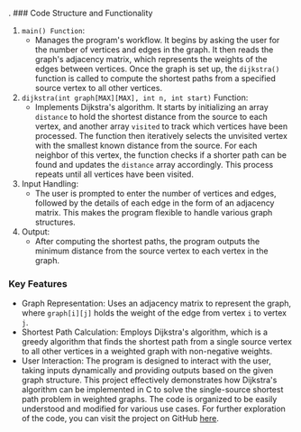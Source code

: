. ### Code Structure and Functionality
1. `main() Function`:
   - Manages the program's workflow. It begins by asking the user for the number of vertices and edges in the graph. It then reads the graph's adjacency matrix, which represents the weights of the edges between vertices. Once the graph is set up, the `dijkstra()` function is called to compute the shortest paths from a specified source vertex to all other vertices.
2. `dijkstra(int graph[MAX][MAX], int n, int start)` Function:
   - Implements Dijkstra's algorithm. It starts by initializing an array `distance` to hold the shortest distance from the source to each vertex, and another array `visited` to track which vertices have been processed. The function then iteratively selects the unvisited vertex with the smallest known distance from the source. For each neighbor of this vertex, the function checks if a shorter path can be found and updates the `distance` array accordingly. This process repeats until all vertices have been visited.
3. Input Handling:
   - The user is prompted to enter the number of vertices and edges, followed by the details of each edge in the form of an adjacency matrix. This makes the program flexible to handle various graph structures.
4. Output:
   - After computing the shortest paths, the program outputs the minimum distance from the source vertex to each vertex in the graph.
### Key Features

- Graph Representation: Uses an adjacency matrix to represent the graph, where `graph[i][j]` holds the weight of the edge from vertex `i` to vertex `j`.
- Shortest Path Calculation: Employs Dijkstra's algorithm, which is a greedy algorithm that finds the shortest path from a single source vertex to all other vertices in a weighted graph with non-negative weights.
- User Interaction: The program is designed to interact with the user, taking inputs dynamically and providing outputs based on the given graph structure.
This project effectively demonstrates how Dijkstra's algorithm can be implemented in C to solve the single-source shortest path problem in weighted graphs. The code is organized to be easily understood and modified for various use cases. For further exploration of the code, you can visit the project on GitHub [here](https://github.com/mitul-121/Dijkstra-s-algorithm).
